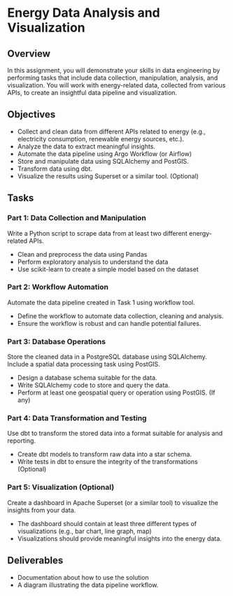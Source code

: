 # Energy Data Analysis and Visualization

## Overview
In this assignment, you will demonstrate your skills in data engineering by performing tasks that include data collection, manipulation, analysis, and visualization. You will work with energy-related data, collected from various APIs, to create an insightful data pipeline and visualization.

## Objectives
- Collect and clean data from different APIs related to energy (e.g., electricity consumption, renewable energy sources, etc.).
- Analyze the data to extract meaningful insights.
- Automate the data pipeline using Argo Workflow (or Airflow)
- Store and manipulate data using SQLAlchemy and PostGIS.
- Transform data using dbt.
- Visualize the results using Superset or a similar tool. (Optional)

## Tasks
### Part 1: Data Collection and Manipulation
Write a Python script to scrape data from at least two different energy-related APIs.
- Clean and preprocess the data using Pandas
- Perform exploratory analysis to understand the data
- Use scikit-learn to create a simple model based on the dataset

### Part 2: Workflow Automation
Automate the data pipeline created in Task 1 using workflow tool.
- Define the workflow to automate data collection, cleaning and analysis.
- Ensure the workflow is robust and can handle potential failures.

### Part 3: Database Operations
Store the cleaned data in a PostgreSQL database using SQLAlchemy. Include a spatial data processing task 
using PostGIS.
- Design a database schema suitable for the data.
- Write SQLAlchemy code to store and query the data.
- Perform at least one geospatial query or operation using PostGIS. (If any)

### Part 4: Data Transformation and Testing
Use dbt to transform the stored data into a format suitable for analysis and reporting.
- Create dbt models to transform raw data into a star schema.
- Write tests in dbt to ensure the integrity of the transformations (Optional)

### Part 5: Visualization (Optional)
Create a dashboard in Apache Superset (or a similar tool) to visualize the insights from your data.
- The dashboard should contain at least three different types of visualizations (e.g., bar chart, line 
graph, map)
- Visualizations should provide meaningful insights into the energy data.

## Deliverables
- Documentation about how to use the solution
- A diagram illustrating the data pipeline workflow.


